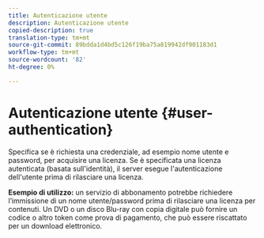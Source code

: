 ```yaml
---
title: Autenticazione utente
description: Autenticazione utente
copied-description: true
translation-type: tm+mt
source-git-commit: 89bdda1d4bd5c126f19ba75a819942df901183d1
workflow-type: tm+mt
source-wordcount: '82'
ht-degree: 0%

---
```



# Autenticazione utente {#user-authentication}

Specifica se è richiesta una credenziale, ad esempio nome utente e password, per acquisire una licenza. Se è specificata una licenza autenticata (basata sull&#39;identità), il server esegue l&#39;autenticazione dell&#39;utente prima di rilasciare una licenza.

**Esempio di utilizzo:** un servizio di abbonamento potrebbe richiedere l’immissione di un nome utente/password prima di rilasciare una licenza per contenuti. Un DVD o un disco Blu-ray con copia digitale può fornire un codice o altro token come prova di pagamento, che può essere riscattato per un download elettronico.
